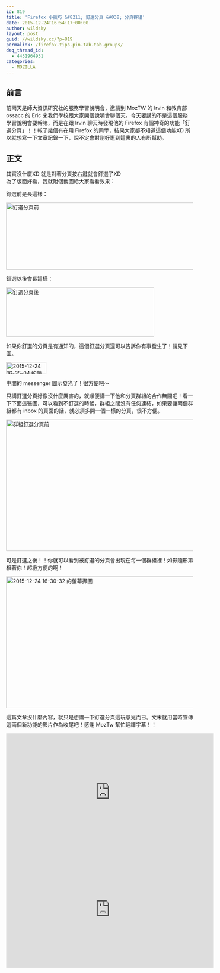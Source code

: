 ```yaml
---
id: 819
title: 'Firefox 小技巧 &#8211; 釘選分頁 &#038; 分頁群組'
date: 2015-12-24T16:54:17+00:00
author: wildsky
layout: post
guid: //wildsky.cc/?p=819
permalink: /firefox-tips-pin-tab-tab-groups/
dsq_thread_id:
  - 4431964931
categories:
  - MOZILLA
---
```

<div class="pf-content">
  <h2>
    前言
  </h2>

  <p>
    前兩天是師大資訊研究社的服務學習說明會，邀請到 MozTW 的 Irvin 和教育部 ossacc 的 Eric 來我們學校跟大家開個說明會聊個天。今天要講的不是這個服務學習說明會要幹嘛，而是在跟 Irvin 聊天時發現他的 Firefox 有個神奇的功能「釘選分頁」！！較了幾個有在用 Firefox 的同學，結果大家都不知道這個功能XD 所以就想寫一下文章記錄一下，說不定會對剛好逛到這裏的人有所幫助。
  </p>

  <p>
    <!--more-->
  </p>

  <h2>
    正文
  </h2>

  <p>
    其實沒什麼XD 就是對著分頁按右鍵就會釘選了XD<br /> 為了版面好看，我就附個截圖給大家看看效果：
  </p>

  <p>
    釘選前是長這樣：
  </p>

  <p>
    <img class="alignnone size-full wp-image-820" src="/wp-content/uploads/2015-12-24-16-27-17-的螢幕擷圖.png" alt="釘選分頁前" width="682" height="180" srcset="/wp-content/uploads/2015-12-24-16-27-17-的螢幕擷圖-300x79.png 300w, /wp-content/uploads/2015-12-24-16-27-17-的螢幕擷圖.png 682w" sizes="(max-width: 682px) 100vw, 682px" />
  </p>

  <p>
    釘選以後會長這樣：
  </p>

  <p>
    <img class="alignnone size-full wp-image-821" src="/wp-content/uploads/2015-12-24-16-26-50-的螢幕擷圖.png" alt="釘選分頁後" width="399" height="133" srcset="/wp-content/uploads/2015-12-24-16-26-50-的螢幕擷圖-300x100.png 300w, /wp-content/uploads/2015-12-24-16-26-50-的螢幕擷圖.png 399w" sizes="(max-width: 399px) 100vw, 399px" />
  </p>

  <p>
    如果你釘選的分頁是有通知的，這個釘選分頁還可以告訴你有事發生了！請見下圖。
  </p>

  <p>
    <img class="alignnone size-full wp-image-824" src="/wp-content/uploads/2015-12-24-16-35-04-的螢幕擷圖.png" alt="2015-12-24 16-35-04 的螢幕擷圖" width="108" height="32" />
  </p>

  <p>
    中間的 messenger 圖示發光了！很方便吧～
  </p>

  <p>
    只講釘選分頁好像沒什麼厲害的，就順便講一下他和分頁群組的合作無間吧！看一下下面這張圖，可以看到不釘選的時候，群組之間沒有任何連結，如果要讓兩個群組都有 inbox 的頁面的話，就必須多開一個一樣的分頁，很不方便。
  </p>

  <p>
    <img class="alignnone size-large wp-image-822" src="/wp-content/uploads/2015-12-24-16-30-21-的螢幕擷圖-1024x576.png" alt="群組釘選分頁前" width="629" height="354" srcset="/wp-content/uploads/2015-12-24-16-30-21-的螢幕擷圖-300x169.png 300w, /wp-content/uploads/2015-12-24-16-30-21-的螢幕擷圖-768x432.png 768w, /wp-content/uploads/2015-12-24-16-30-21-的螢幕擷圖-1024x576.png 1024w, /wp-content/uploads/2015-12-24-16-30-21-的螢幕擷圖-900x506.png 900w, /wp-content/uploads/2015-12-24-16-30-21-的螢幕擷圖-1280x720.png 1280w, /wp-content/uploads/2015-12-24-16-30-21-的螢幕擷圖.png 1366w" sizes="(max-width: 629px) 100vw, 629px" />
  </p>

  <p>
    可是釘選之後！！你就可以看到被釘選的分頁會出現在每一個群組裡！如影隨形第根著你！超級方便的啊！
  </p>

  <p>
    <img class="alignnone size-large wp-image-823" src="/wp-content/uploads/2015-12-24-16-30-32-的螢幕擷圖-1024x576.png" alt="2015-12-24 16-30-32 的螢幕擷圖" width="629" height="354" srcset="/wp-content/uploads/2015-12-24-16-30-32-的螢幕擷圖-300x169.png 300w, /wp-content/uploads/2015-12-24-16-30-32-的螢幕擷圖-768x432.png 768w, /wp-content/uploads/2015-12-24-16-30-32-的螢幕擷圖-1024x576.png 1024w, /wp-content/uploads/2015-12-24-16-30-32-的螢幕擷圖-900x506.png 900w, /wp-content/uploads/2015-12-24-16-30-32-的螢幕擷圖-1280x720.png 1280w, /wp-content/uploads/2015-12-24-16-30-32-的螢幕擷圖.png 1366w" sizes="(max-width: 629px) 100vw, 629px" />
  </p>

  <p>
    這篇文章沒什麼內容，就只是想講一下釘選分頁這玩意兒而已。文末就用當時宣傳這兩個新功能的影片作為收尾吧！感謝 MozTw 幫忙翻譯字幕！！
  </p>

  <iframe width="560" height="315" src="https://www.youtube.com/embed/Jm5PRtveE2o" frameborder="0" allowfullscreen></iframe>

  <iframe width="560" height="315" src="https://www.youtube.com/embed/PuBYfpDzFac" frameborder="0" allowfullscreen></iframe>

</div>

